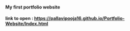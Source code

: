 #### My first portfolio website 
#### link to open :  https://pallavipooja16.github.io/Portfolio-Website/Index.html
